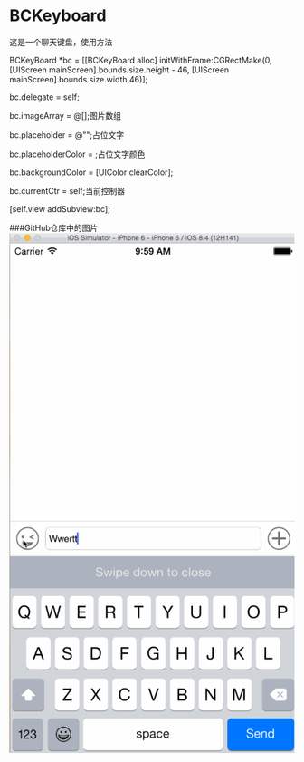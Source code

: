 # BCKeyboard
这是一个聊天键盘，使用方法


BCKeyBoard *bc = [[BCKeyBoard alloc] initWithFrame:CGRectMake(0, [UIScreen mainScreen].bounds.size.height - 46, [UIScreen mainScreen].bounds.size.width,46)];  

bc.delegate = self;  

bc.imageArray = @[];图片数组  

bc.placeholder = @"";占位文字  

bc.placeholderColor = ;占位文字颜色  

bc.backgroundColor = [UIColor clearColor];  

bc.currentCtr = self;当前控制器

[self.view addSubview:bc];

###GitHub仓库中的图片
![](keyboard.gif)
